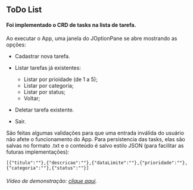 <h2>ToDo List</h2>
<h4> Foi implementado o CRD de tasks na lista de tarefa.</h4>
<p>Ao executar o App, uma janela do JOptionPane se abre mostrando
as opções:</p>

- Cadastrar nova tarefa.

- Listar tarefas já existentes:
    - Listar por prioidade (de 1 a 5);
    - Listar por categoria;
    - Listar por status;
    - Voltar;

- Deletar tarefa existente.
- Sair.

<p>São feitas algumas validações para que uma entrada inválida
do usuário não afete o funcionamento do App.
Para persistencia das tasks, elas são salvas no formato .txt 
e o conteúdo é salvo estilo JSON (para facilitar as futuras 
implementações):

`[{"titulo":""},{"descricao":""},{"dataLimite":""},{"prioridade":""},{"categoria":""},{"status":""}]`
</p>

<h6>Vídeo de demonstração: <a href="https://www.linkedin.com/posts/jgmarquesm_acelerazg-versionamento-caejdigo-activity-6964988342270603264-B3LF?utm_source=linkedin_share&utm_medium=member_desktop_web">clique aqui</a>.</h6>


